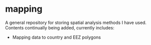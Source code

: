 # mapping
A general repository for storing spatial analysis methods I have used. Contents continually being added, currently includes: 
- Mapping data to country and EEZ polygons
